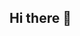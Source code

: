 ## Hi there 👋

<!--
**SackeryS/SackeryS** is a ✨ _special_ ✨ repository because its `README.md` (this file) appears on your GitHub profile.

- 🔭 I’m currently working on Getting my bachelors in Computer Science
- 🌱 I’m currently learning Python
- 👯 I’m looking to collaborate on Software Development for any major companies
- 💬 Ask me about my favorite sows and movies
- 📫 How to reach me: Collegesack@gmail.com
- ⚡ Fun fact: I've been hit by a car more than once
-->
